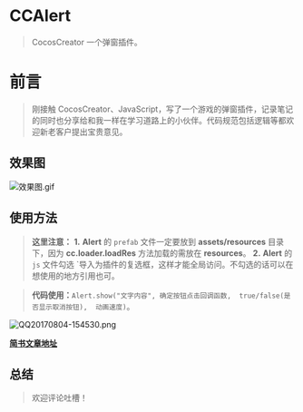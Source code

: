 # CCAlert

> CocosCreator 一个弹窗插件。

# 前言
> 刚接触 CocosCreator、JavaScript，写了一个游戏的弹窗插件，记录笔记的同时也分享给和我一样在学习道路上的小伙伴。代码规范包括逻辑等都欢迎新老客户提出宝贵意见。

## 效果图
![效果图.gif](http://upload-images.jianshu.io/upload_images/1874013-fa04cc7c848c9a53.gif?imageMogr2/auto-orient/strip)

## 使用方法
> **这里注意：**
> **1.** **Alert** 的 `prefab` 文件一定要放到 **assets/resources** 目录下，因为 **cc.loader.loadRes** 方法加载的需放在 **resources**。
> **2.** **Alert** 的 `js` 文件勾选 `导入为插件的复选框，这样才能全局访问。不勾选的话可以在想使用的地方引用也可。

> **代码使用：**`Alert.show("文字内容", 确定按钮点击回调函数,  true/false(是否显示取消按钮),  动画速度)`。

![QQ20170804-154530.png](http://upload-images.jianshu.io/upload_images/1874013-17c886ee6179def7.png?imageMogr2/auto-orient/strip%7CimageView2/2/w/600)

**[简书文章地址](http://www.jianshu.com/p/ee3f9940cb23)**

## 总结
> 欢迎评论吐槽！
